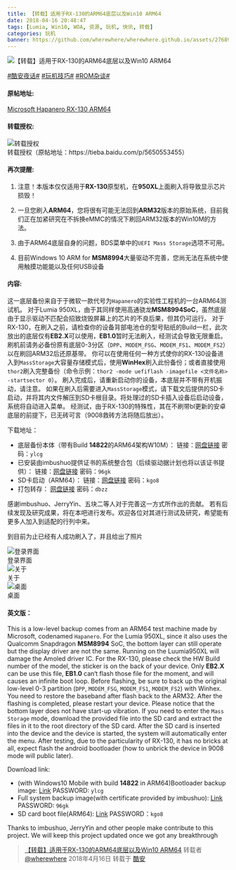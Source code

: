 ```yaml
---
title: 【转载】适用于RX-130的ARM64底层以及Win10 ARM64
date: 2018-04-16 20:48:47
tags: [Lumia, Win10, WOA, 资源, 玩机, 快讯, 转载]
categories: 玩机
banner: https://github.com/wherewhere/wherewhere.github.io/assets/27689196/127aff91-65a0-463b-b2ea-54d88eaffb35
---
```

![【转载】适用于RX-130的ARM64底层以及Win10 ARM64](https://github.com/wherewhere/wherewhere.github.io/assets/27689196/127aff91-65a0-463b-b2ea-54d88eaffb35)

[#酷安夜话#](https://www.coolapk.com/t/酷安夜话) [#玩机技巧#](https://www.coolapk.com/t/玩机技巧) [#ROM杂谈#](https://www.coolapk.com/t/ROM杂谈)

#### 原帖地址:

[Microsoft Hapanero RX-130 ARM64](https://tieba.baidu.com/p/5650553455)

#### 转载授权:

<img src="https://github.com/wherewhere/wherewhere.github.io/assets/27689196/29615a9a-395d-4fb7-bdb0-647138f9952d" alt="转载授权" />
<figcaption>转载授权（原帖地址：<a herf="https://tieba.baidu.com/p/5650553455">https://tieba.baidu.com/p/5650553455</a>）</figcaption>

#### 再次提醒:

1. 注意！本版本仅仅适用于**RX-130**原型机，在**950XL**上面刷入将导致显示芯片损毁！

2. 一旦您刷入**ARM64**，您将很有可能无法回到**ARM32**版本的原始系统，目前我们正在加紧研究在不拆换eMMC的情况下刷回ARM32版本的Win10M的方法。

3. 由于ARM64底层自身的问题，BDS菜单中的`UEFI Mass Storage`选项不可用。

4. 目前Windows 10 ARM for **MSM8994**大量驱动不完善，您尚无法在系统中使用触摸功能能以及任何USB设备

#### 内容:<!--more-->

这一底层备份来自于于微软一款代号为`Hapanero`的实验性工程机的一台ARM64测试机。
对于Lumia 950XL，由于其同样使用高通骁龙**MSM8994SoC**，虽然底层由于显示驱动不匹配会招致烧毁屏幕上的芯片的不良后果，但其仍可运行。
对于RX-130，在刷入之前，请检查你的设备背部电池仓的型号贴纸的Build一栏，此次放出的底层仅有**EB2.X**可以使用，**EB1.0**暂时无法刷入，经测试会导致无限重启。刷机前请务必备份原有底层0-3分区（`DPP`、`MODEM_FSG`、`MODEM_FS1`、`MODEM_FS2`）以在刷回ARM32后还原基带。
你可以在使用任何一种方式使你的RX-130设备进入到`MassStorage`大容量存储模式后，使用**WinHex**刷入此份备份；或者直接使用`thor2`刷入完整备份（命令示例：`thor2 -mode uefiflash -imagefile <文件名称> -startsector 0`）。
刷入完成后，请重新启动你的设备，本底层并不带有开机振动，请注意。
如果在刷入后需要进入`MassStorage`模式，请下载文后提供的SD卡启动，并将其内文件解压到SD卡根目录。将处理过的SD卡插入设备后启动设备，系统将自动进入菜单。
经测试，由于RX-130的特殊性，其在不刷带bl更新的安卓底层的前提下，已无砖可言（9008救砖方法将随后放出）。

下载地址：
- 底层备份本体（带有Build **14822**的ARM64架构W10M）：
  链接：[网盘链接](https://pan.baidu.com/s/1d6UktLuIYuPk2qeq2eL3QA) 密码：`ylcg`
- 已安装由imbushuo提供证书的系统整合包（后续驱动据计划也将以该证书提供）：
  链接：[网盘链接](https://pan.baidu.com/s/1EQ7OC9h3xSvVT8WzvUzdyA) 密码：`96gk`
- SD卡启动（ARM64）：
  链接：[网盘链接](https://pan.baidu.com/s/17DqccVMqJmLgAtMnlcXjrw) 密码：`kgo8`
- 打包转存：
  [网盘链接](https://pan.baidu.com/s/1x9mSjDlXVIgbL-5sJmUSmw") 密码：`dbzz`

感谢imbushuo、JerryYin、五块二等人对于完善这一方式所作出的贡献。
若有后续发现及研究成果，将在本吧进行发布。欢迎各位对其进行测试及研究，希望能有更多人加入到适配的行列中来。

到目前为止已经有人成功刷入了，并且给出了照片

<img src="https://github.com/wherewhere/wherewhere.github.io/assets/27689196/2f8b1634-5e16-471a-ad1f-73ba0d3a72d3" alt="登录界面" />
<figcaption>登录界面</figcaption>

<img src="https://github.com/wherewhere/wherewhere.github.io/assets/27689196/823bf306-2652-41d0-aec1-5ed97b890089" alt="关于" />
<figcaption>关于</figcaption>

<img src="https://github.com/wherewhere/wherewhere.github.io/assets/27689196/095d7be6-15e2-43bf-90aa-00628d7de630" alt="桌面" />
<figcaption>桌面</figcaption>

#### 英文版：

This is a low-level backup comes from an ARM64 test machine made by Microsoft, codenamed `Hapanero`.
For the Lumia 950XL, since it also uses the Qualcomm Snapdragon **MSM8994** SoC, the bottom layer can still operate but the display driver are not the same. Running on the Luumia950XL will damage the Amoled driver IC.
For the RX-130, please check the HW Build number of the model, the sticker is on the back of your device. Only **EB2.X** can be use this file, **EB1.0** can‘t flash those file for the moment, and will causes an infinite boot loop. Before flashing, be sure to back up the original low-level 0-3 partition (`DPP`, `MODEM_FSG`, `MODEM_FS1`, `MODEM_FS2`) with Winhex. 
You need to restore the baseband after flash back to the ARM32. After the flashing is completed, please restart your device. Please notice that the bottom layer does not have start-up vibration.
If you need to enter the `Mass Storage` mode, download the provided file into the SD card and extract the files in it to the root directory of the SD card. After the SD card is inserted into the device and the device is started, the system will automatically enter the menu.
After testing, due to the particularity of RX-130, it has no bricks at all, expect flash the android bootloader (how to unbrick the device in 9008 mode will public later).

Download link:
- (with Windows10 Mobile with build **14822** in ARM64)Bootloader backup image: [Link](https://pan.baidu.com/s/1d6UktLuIYuPk2qeq2eL3QA) PASSWORD: `ylcg`
- Full system backup image(with certificate provided by imbushuo): [Link](https://pan.baidu.com/s/1EQ7OC9h3xSvVT8WzvUzdyA) PASSWORD: `96gk`
- SD card boot file(ARM64): [Link](https://pan.baidu.com/s/17DqccVMqJmLgAtMnlcXjrw) PASSWORD：`kgo8`

Thanks to imbushuo, JerryYin and other people make contribute to this project.
We will keep this project updated once we got any breakthrough

> [【转载】适用于RX-130的ARM64底层以及Win10 ARM64](https://www.coolapk.com/feed/6181480?shareKey=NTljN2E1NzZmOGU1NjY0MjYwMDM) 转载者 [@wherewhere](https://www.coolapk.com/u/wherewhere) 2018年4月16日 转载于 [酷安](https://www.coolapk.com "Coolapk")
